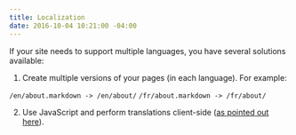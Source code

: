 ```yaml
---
title: Localization
date: 2016-10-04 10:21:00 -04:00
---
```


If your site needs to support multiple languages, you have several solutions available:

1) Create multiple versions of your pages (in each language). For example:

`/en/about.markdown -> /en/about/`
`/fr/about.markdown -> /fr/about/`

2) Use JavaScript and perform translations client-side ([as pointed out here](https://gist.github.com/sskylar/8524524)).